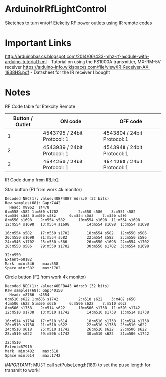 
# ArduinoIrRfLightControl
Sketches to turn on/off Etekcity RF power outlets using IR remote codes

# Important Links
http://arduinobasics.blogspot.com/2014/06/433-mhz-rf-module-with-arduino-tutorial.html - Tutorial on using the FS1000A transmitter, MX-RM-5V receiver
https://arduino-info.wikispaces.com/file/view/IR-Receiver-AX-1838HS.pdf - Datasheet for the IR receiver I bought

# Notes
RF Code table for Etekcity Remote

| Button / Outlet | ON code                        | OFF code                     |
|-----------------|--------------------------------|------------------------------|
| 1               | 4543795 / 24bit Protocol: 1    | 4543804 / 24bit Protocol: 1  |
| 2               | 4543939 / 24bit Protocol: 1    | 4543948 / 24bit Protocol: 1  |
| 3               | 4544259 / 24bit Protocol: 1    | 4544268 / 24bit Protocol: 1  |


IR Code dump from IRLib2

Star button (F1 from work 4k monitor)

```
Decoded NEC(1): Value:40BF48B7 Adrs:0 (32 bits) 
Raw samples(68): Gap:7442
  Head: m8962  s4478
0:m558 s582	1:m550 s1702		 2:m550 s586	3:m550 s582		 
4:m554 s582	5:m550 s582		 6:m554 s582	7:m550 s586		 
8:m550 s1698	9:m554 s582		 10:m554 s1698	11:m554 s1698		 
12:m554 s1698	13:m554 s1698		 14:m554 s1698	15:m554 s1698		 

16:m554 s582	17:m550 s1702		 18:m554 s582	19:m550 s586		 
20:m550 s1698	21:m554 s582		 22:m554 s582	23:m550 s586		 
24:m546 s1702	25:m550 s586		 26:m550 s1698	27:m554 s1702		 
28:m550 s586	29:m550 s1702		 30:m550 s1702	31:m554 s1698		 

32:m550
Extent=68182
Mark  min:546	 max:558
Space min:582	 max:1702
```

Circle button (F2 from work 4k monitor)

```
Decoded NEC(1): Value:40BFBA45 Adrs:0 (32 bits) 
Raw samples(68): Gap:40150
  Head: m8766  s4554
0:m510 s622	1:m506 s1742		 2:m510 s622	3:m482 s650		 
4:m506 s622	5:m506 s626		 6:m506 s622	7:m510 s622		 
8:m506 s1738	9:m514 s622		 10:m506 s1738	11:m510 s1742		 
12:m510 s1738	13:m510 s1742		 14:m510 s1738	15:m514 s1738		 

16:m514 s1734	17:m518 s614		 18:m510 s1738	19:m514 s1738		 
20:m510 s1738	21:m510 s622		 22:m510 s1738	23:m510 s622		 
24:m510 s618	25:m510 s1742		 26:m510 s622	27:m506 s622		 
28:m510 s622	29:m506 s1742		 30:m510 s622	31:m506 s1742		 

32:m510
Extent=67910
Mark  min:482	 max:518
Space min:614	 max:1742
```

*IMPORTANT*: MUST call setPulseLength(189) to set the pulse length for transmit to work!

